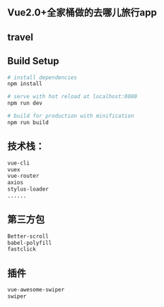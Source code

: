 ## Vue2.0+全家桶做的去哪儿旅行app

## travel
## Build Setup
``` bash
# install dependencies
npm install

# serve with hot reload at localhost:8080
npm run dev

# build for production with minification
npm run build
```

## 技术栈：
``` bash
vue-cli
vuex
vue-router
axios
stylus-loader
......
```


## 第三方包
``` bash
Better-scroll
babel-polyfill
fastclick
```


## 插件
``` bash
vue-awesome-swiper
swiper
```

